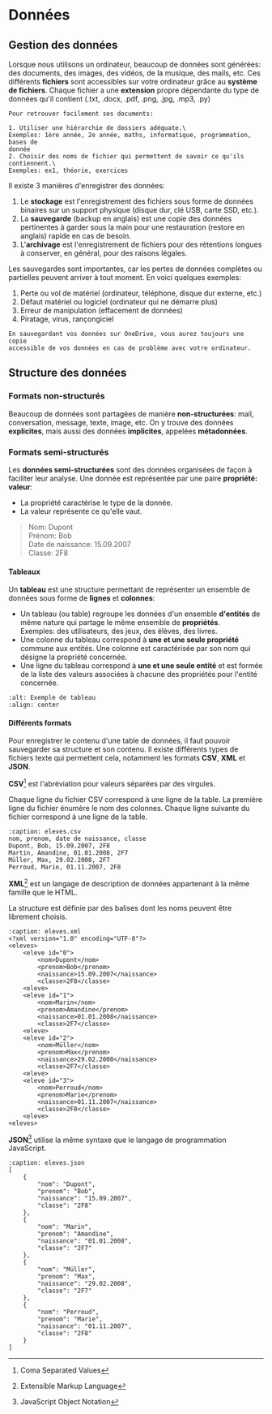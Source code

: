 <!-- Copyright 2024 Caroline Blank <caro@c-space.org> -->
<!-- SPDX-License-Identifier: CC-BY-NC-SA-4.0 -->

# Données

## Gestion des données

Lorsque nous utilisons un ordinateur, beaucoup de données sont générées: des
documents, des images, des vidéos, de la musique, des mails, etc.
Ces différents **fichiers** sont accessibles sur votre ordinateur grâce au
**système de fichiers**. Chaque fichier a une **extension** propre dépendante du
type de données qu'il contient (.txt, .docx, .pdf, .png, .jpg, .mp3, .py)

```{tip}
Pour retrouver facilement ses documents:

1. Utiliser une hiérarchie de dossiers adéquate.\
Exemples: 1ère année, 2e année, maths, informatique, programmation, bases de
donnée
2. Choisir des noms de fichier qui permettent de savoir ce qu'ils contiennent.\
Exemples: ex1, théorie, exercices
```

Il existe 3 manières d'enregistrer des données:

1. Le **stockage** est l'enregistrement des fichiers sous forme de données
binaires sur un support physique (disque dur, clé USB, carte SSD, etc.).
2. La **sauvegarde** (backup en anglais) est une copie des données pertinentes à
garder sous la main pour une restauration (restore en anglais) rapide en cas de
besoin.
3. L'**archivage** est l'enregistrement de fichiers pour des rétentions longues
à conserver, en général, pour des raisons légales.

Les sauvegardes sont importantes, car les pertes de données complètes ou
partielles peuvent arriver à tout moment. En voici quelques exemples:

1. Perte ou vol de matériel (ordinateur, téléphone, disque dur externe, etc.)
2. Défaut matériel ou logiciel (ordinateur qui ne démarre plus)
3. Erreur de manipulation (effacement de données)
4. Piratage, virus, rançongiciel

```{tip}
En sauvegardant vos données sur OneDrive, vous aurez toujours une copie
accessible de vos données en cas de problème avec votre ordinateur.
```

## Structure des données

### Formats non-structurés

Beaucoup de données sont partagées de manière **non-structurées**: mail,
conversation, message, texte, image, etc. On y trouve des données
**explicites**, mais aussi des données **implicites**, appelées **métadonnées**.

### Formats semi-structurés

Les **données semi-structurées** sont des données organisées de façon à
faciliter leur analyse. Une donnée est représentée par une paire
**propriété: valeur**:
- La propriété caractérise le type de la donnée.
- La valeur représente ce qu'elle vaut.

> Nom: Dupont\
> Prénom: Bob\
> Date de naissance: 15.09.2007\
> Classe: 2F8

#### Tableaux

Un **tableau** est une structure permettant de représenter un ensemble de
données sous forme de **lignes** et **colonnes**:
- Un tableau (ou table) regroupe les données d'un ensemble **d'entités** de
même nature qui partage le même ensemble de **propriétés**.\
Exemples: des utilisateurs, des jeux, des élèves, des livres.
- Une colonne du tableau correspond à **une et une seule propriété** commune aux
entités. Une colonne est caractérisée par son nom qui désigne la propriété
concernée.
- Une ligne du tableau correspond à **une et une seule entité** et est formée
de la liste des valeurs associées à chacune des propriétés pour l'entité
concernée.

```{image} images/tableau.png
:alt: Exemple de tableau
:align: center
```

#### Différents formats

Pour enregistrer le contenu d'une table de données, il faut pouvoir sauvegarder
sa structure et son contenu. Il existe différents types de fichiers texte qui
permettent cela, notamment les formats **CSV**, **XML** et **JSON**.

**CSV**[^sn1] est l'abréviation pour valeurs séparées par des virgules.
[^sn1]: Coma Separated Values

Chaque ligne du fichier CSV correspond à une ligne de la table. La première
ligne du fichier énumère le nom des colonnes. Chaque ligne suivante du fichier
correspond à une ligne de la table.

```{code-block} text
:caption: eleves.csv
nom, prenom, date de naissance, classe
Dupont, Bob, 15.09.2007, 2F8
Martin, Amandine, 01.01.2008, 2F7
Müller, Max, 29.02.2008, 2F7
Perroud, Marie, 01.11.2007, 2F8
```

**XML**[^sn2] est un langage de description de données appartenant à la même famille
que le HTML.
[^sn2]: Extensible Markup Language

La structure est définie par des balises dont les noms peuvent être librement
choisis.

```{code-block} xml
:caption: eleves.xml
<?xml version="1.0" encoding="UTF-8"?>
<eleves>
    <eleve id="0">
        <nom>Dupont</nom>
        <prenom>Bob</prenom>
        <naissance>15.09.2007</naissance>
        <classe>2F8</classe>
    <eleve>
    <eleve id="1">
        <nom>Marin</nom>
        <prenom>Amandine</prenom>
        <naissance>01.01.2008</naissance>
        <classe>2F7</classe>
    <eleve>
    <eleve id="2">
        <nom>Müller</nom>
        <prenom>Max</prenom>
        <naissance>29.02.2008</naissance>
        <classe>2F7</classe>
    <eleve>
    <eleve id="3">
        <nom>Perroud</nom>
        <prenom>Marie</prenom>
        <naissance>01.11.2007</naissance>
        <classe>2F8</classe>
    <eleve>
<eleves>
```

**JSON**[^sn3] utilise la même syntaxe que le langage de programmation
JavaScript.
[^sn3]: JavaScript Object Notation

```{code-block} javascript
:caption: eleves.json
[
    {
        "nom": "Dupont",
        "prenom": "Bob",
        "naissance": "15.09.2007",
        "classe": "2F8"
    },
    {
        "nom": "Marin",
        "prenom": "Amandine",
        "naissance": "01.01.2008",
        "classe": "2F7"
    },
    {
        "nom": "Müller",
        "prenom": "Max",
        "naissance": "29.02.2008",
        "classe": "2F7"
    },
    {
        "nom": "Perroud",
        "prenom": "Marie",
        "naissance": "01.11.2007",
        "classe": "2F8"
    }
]
```




